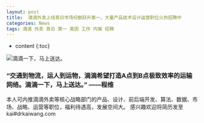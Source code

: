 ```yaml
---
layout: post
title:  滴滴外卖上线首日市场份额跃升第一，大量产品技术设计运营职位火热招聘中
categories: News
tags: 滴滴 外卖 首日 第一 美团 工作 内推 招聘
---
```


* content
{:toc}

![滴滴一下，马上送达。](http://wx3.sinaimg.cn/large/741d838bly1fq94lm2ukoj20bt0l20u0.jpg)

### “交通到物流，运人到运物，滴滴希望打造A点到B点极致效率的运输网络。滴滴一下，马上送达。” ——程维

本人可内推滴滴外卖等核心战略部门的产品、设计、前后端开发、算法、数据、市场、战略、运营等职位，福利待遇高，发展空间大。
感兴趣欢迎将简历发至kai#drkaiwang.com

